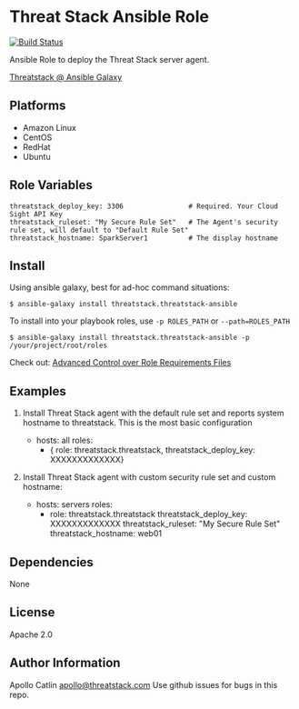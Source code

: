 Threat Stack Ansible Role
=========

[![Build Status](https://travis-ci.org/threatstack/threatstack-ansible.svg?branch=master)][travis]

[travis]: https://travis-ci.org/threatstack/threatstack-ansible

Ansible Role to deploy the Threat Stack server agent.

[Threatstack @ Ansible Galaxy](https://galaxy.ansible.com/threatstack/threatstack-ansible/)

Platforms
---------

* Amazon Linux
* CentOS
* RedHat
* Ubuntu

Role Variables
--------------
    threatstack_deploy_key: 3306                # Required. Your Cloud Sight API Key
    threatstack_ruleset: "My Secure Rule Set"   # The Agent's security rule set, will default to "Default Rule Set"
    threatstack_hostname: SparkServer1          # The display hostname

Install
----------------
Using ansible galaxy, best for ad-hoc command situations:

    $ ansible-galaxy install threatstack.threatstack-ansible

To install into your playbook roles, use `-p ROLES_PATH` or `--path=ROLES_PATH`

    $ ansible-galaxy install threatstack.threatstack-ansible -p /your/project/root/roles

Check out: [Advanced Control over Role Requirements Files](http://docs.ansible.com/galaxy.html#advanced-control-over-role-requirements-files)


Examples
----------------
1) Install Threat Stack agent with the default rule set and reports system hostname to threatstack. This is the most basic configuration

    - hosts: all
      roles:
        - { role: threatstack.threatstack, threatstack_deploy_key: XXXXXXXXXXXXX}

2) Install Threat Stack agent with custom security rule set and custom hostname:

    - hosts: servers
      roles:
        - role: threatstack.threatstack
          threatstack_deploy_key: XXXXXXXXXXXXX
          threatstack_ruleset: "My Secure Rule Set"
          threatstack_hostname: web01

Dependencies
------------

None

License
-------

Apache 2.0

Author Information
------------------
Apollo Catlin <apollo@threatstack.com>
Use github issues for bugs in this repo.

